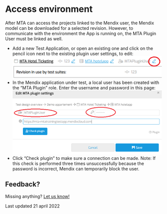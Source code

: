 # Access environment

After MTA can access the projects linked to the Mendix user, the Mendix model can be downloaded for a selected revision. However, to communicate with the environment the App is running on, the MTA Plugin User must be linked as well.

- Add a new Test Application, or open an existing one and click on the pencil icon next to the existing plugin user settings, to edit: <br />![Edit plugin user](edit-plugin-user-1.png)
- In the Mendix application under test, a local user has been created with the “MTA Plugin” role. Enter the username and password in this page: <br />![Edit plugin user](edit-plugin-user-2.png) 
- Click “Check plugin” to make sure a connection can be made.
Note: If this check is performed three times unsuccessfully because the password is incorrect, Mendix can temporarily block the user.

## Feedback?
Missing anything? [Let us know!](mailto:support@menditect.com)

Last updated 21 april 2022